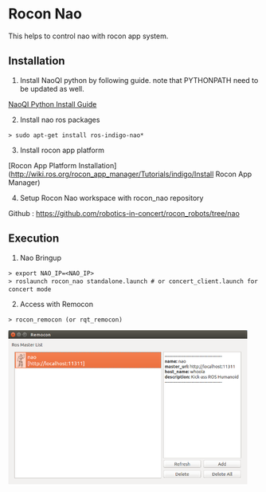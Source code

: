 # Rocon Nao

This helps to control nao with rocon app system.

## Installation

1. Install NaoQI python by following guide.  note that PYTHONPATH need to be updated as well.

[NaoQI Python Install Guide](http://doc.aldebaran.com/1-14/dev/python/install_guide.html)

2. Install nao ros packages

```
> sudo apt-get install ros-indigo-nao*
```

3. Install rocon app platform

[Rocon App Platform Installation](http://wiki.ros.org/rocon_app_manager/Tutorials/indigo/Install Rocon App Manager)

4. Setup Rocon Nao workspace with rocon_nao repository

Github : https://github.com/robotics-in-concert/rocon_robots/tree/nao 

## Execution

1. Nao Bringup

```
> export NAO_IP=<NAO_IP>
> roslaunch rocon_nao standalone.launch # or concert_client.launch for concert mode
```

2. Access with Remocon

```
> rocon_remocon (or rqt_remocon)
```

<img src="imgs/nao.png" width="480">

